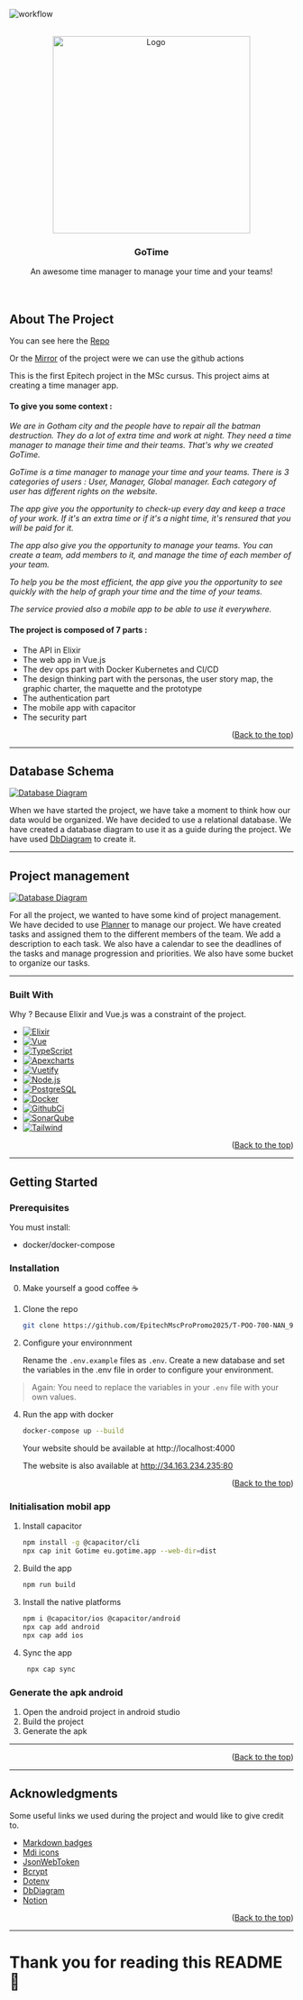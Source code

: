 ![workflow](https://github.com/tistech0/GoTime/actions/workflows/main.yml/badge.svg)
<a name="readme-top"></a>

<!-- PROJECT LOGO -->
<br />
<div align="center">
  <a href="https://github.com/EpitechMscProPromo2025/T-POO-700-NAN_9">
    <img src="./clientTimeManager/src/assets/Logo-GoTime.png" alt="Logo" width="350" height="auto">
  </a>

  <h3 align="center">GoTime</h3>

  <p align="center">
    An awesome time manager to manage your time and your teams!
    <br />
    <br />
    <br />
  </p>
</div>

<!-- ABOUT THE PROJECT -->

## About The Project

You can see here the
[Repo](https://github.com/EpitechMscProPromo2025/T-POO-700-NAN_9)

Or the [Mirror](https://github.com/tistech0/GoTime) of the project were we can use the github actions

This is the first Epitech project in the MSc cursus. This project aims at creating a time manager app.

#### To give you some context :

_We are in Gotham city and the people have to repair all the batman destruction. They do a lot of extra time and work at night. They need a time manager to manage their time and their teams. That's why we created GoTime._

_GoTime is a time manager to manage your time and your teams. There is 3 categories of users : User, Manager, Global manager. Each category of user has different rights on the website._

_The app give you the opportunity to check-up every day and keep a trace of your work. If it's an extra time or if it's a night time, it's rensured that you will be paid for it._

_The app also give you the opportunity to manage your teams. You can create a team, add members to it, and manage the time of each member of your team._

_To help you be the most efficient, the app give you the opportunity to see quickly with the help of graph your time and the time of your teams._

_The service provied also a mobile app to be able to use it everywhere._

#### The project is composed of 7 parts :

- The API in Elixir
- The web app in Vue.js
- The dev ops part with Docker Kubernetes and CI/CD
- The design thinking part with the personas, the user story map, the graphic charter, the maquette and the prototype
- The authentication part
- The mobile app with capacitor
- The security part

<p align="right">(<a href="#readme-top">Back to the top</a>)</p>

---

## Database Schema

<a href="https://dbdiagram.io/d/6537c193ffbf5169f0588785">
<img src="./clientTimeManager/public/schemaDatabase.png" alt="Database Diagram">
</a>

When we have started the project, we have take a moment to think how our data would be organized. We have decided to use a relational database. We have created a database diagram to use it as a guide during the project. We have used [DbDiagram](https://dbdiagram.io/home) to create it.

---

## Project management

<a href="https://tasks.office.com/epitechfr.onmicrosoft.com/Home/PlanViews/3zEW8ZEJD02irspfcFwa0JYAEexq?Type=PlanLink&Channel=Link&CreatedTime=638345289978310000">
    <img src="./clientTimeManager/public/Planner.png" alt="Database Diagram">
</a>

For all the project, we wanted to have some kind of project management. We have decided to use [Planner](https://tasks.office.com/epitechfr.onmicrosoft.com/Home/PlanViews/3zEW8ZEJD02irspfcFwa0JYAEexq?Type=PlanLink&Channel=Link&CreatedTime=638345289978310000) to manage our project. We have created tasks and assigned them to the different members of the team. We add a description to each task. We also have a calendar to see the deadlines of the tasks and manage progression and priorities. We also have some bucket to organize our tasks.

---

### Built With

Why ? Because Elixir and Vue.js was a constraint of the project.

- [![Elixir][elixir.com]][elixir-url]
- [![Vue][vue.js]][vue-url]
- [![TypeScript][typescript.com]][typescript-url]
- [![Apexcharts][apexcharts.com]][apexcharts-url]
- [![Vuetify][vuetify.com]][vuetify-url]
- [![Node.js][node.js]][node-url]
- [![PostgreSQL][postgresql.com]][postgresql-url]
- [![Docker][docker.com]][docker-url]
- [![GithubCi][githubci.com]][githubci-url]
- [![SonarQube][sonarqube.com]][sonarqube-url]
- [![Tailwind][tailwind.com]][tailwind-url]

<p align="right">(<a href="#readme-top">Back to the top</a>)</p>

---

<!-- GETTING STARTED -->

## Getting Started

### Prerequisites

You must install:

- docker/docker-compose

### Installation

0. Make yourself a good coffee ☕

1. Clone the repo

   ```sh
   git clone https://github.com/EpitechMscProPromo2025/T-POO-700-NAN_9.git
   ```

2. Configure your environnment

   Rename the `.env.example` files as `.env`. Create a new database and set the variables in the .env file in order to configure your environment.

> Again: You need to replace the variables in your `.env` file with your own values.

4. Run the app with docker

   ```sh
   docker-compose up --build
   ```

   Your website should be available at http://localhost:4000

   The website is also available at http://34.163.234.235:80

      <p align="right">(<a href="#readme-top">Back to the top</a>)</p>

### Initialisation mobil app

1. Install capacitor

   ```sh
   npm install -g @capacitor/cli
   npx cap init Gotime eu.gotime.app --web-dir=dist
   ```

2. Build the app
   ```sh
   npm run build
   ```
3. Install the native platforms
   ```sh
   npm i @capacitor/ios @capacitor/android
   npx cap add android
   npx cap add ios
   ```
4. Sync the app
   ```sh
    npx cap sync
   ```

### Generate the apk android

1. Open the android project in android studio
2. Build the project
3. Generate the apk

---

<p align="right">(<a href="#readme-top">Back to the top</a>)</p>

---

<!-- ACKNOWLEDGMENTS -->

## Acknowledgments

Some useful links we used during the project and would like to give credit to.

- [Markdown badges](https://github.com/Ileriayo/markdown-badges)
- [Mdi icons](https://pictogrammers.com/library/mdi/)
- [JsonWebToken](https://www.npmjs.com/package/jsonwebtoken)
- [Bcrypt](https://www.npmjs.com/package/bcrypt)
- [Dotenv](https://www.npmjs.com/package/dotenv)
- [DbDiagram](https://dbdiagram.io/home)
- [Notion](https://www.notion.so/)

<p align="right">(<a href="#readme-top">Back to the top</a>)</p>

---

# Thank you for reading this README 🎉

<!-- MARKDOWN LINKS & IMAGES -->
<!-- https://www.markdownguide.org/basic-syntax/#reference-style-links -->

[vue.js]: https://img.shields.io/badge/Vue.js-35495E?style=for-the-badge&logo=vue.js&logoColor=4FC08D
[vue-url]: https://vuejs.org/
[typescript.com]: https://img.shields.io/badge/TypeScript-007ACC?style=for-the-badge&logo=typescript&logoColor=white
[typescript-url]: https://www.typescriptlang.org/
[node.js]: https://img.shields.io/badge/Node.js-43853D?style=for-the-badge&logo=node.js&logoColor=white
[node-url]: https://nodejs.org/en/
[express.com]: https://img.shields.io/badge/Express.js-404D59?style=for-the-badge
[express-url]: https://expressjs.com/
[vuetify.com]: https://img.shields.io/badge/Vuetify-1867C0?style=for-the-badge&logo=vuetify&logoColor=white
[vuetify-url]: https://vuetifyjs.com/en/
[postgresql.com]: https://img.shields.io/badge/PostgreSQL-316192?style=for-the-badge&logo=postgresql&logoColor=white
[postgresql-url]: https://www.postgresql.org/
[prisma.com]: https://img.shields.io/badge/Prisma-2D3748?style=for-the-badge&logo=prisma&logoColor=white
[prisma-url]: https://www.prisma.io/
[docker.com]: https://img.shields.io/badge/Docker-2CA5E0?style=for-the-badge&logo=docker&logoColor=white
[docker-url]: https://www.docker.com/
[elixir.com]: https://img.shields.io/badge/Elixir-4B275F?style=for-the-badge&logo=elixir&logoColor=white
[elixir-url]: https://elixir-lang.org/
[apexcharts.com]: https://img.shields.io/badge/ApexCharts-000000?style=for-the-badge&logo=apexcharts&logoColor=white
[apexcharts-url]: https://apexcharts.com/
[githubci.com]: https://img.shields.io/badge/Github_CI-181717?style=for-the-badge&logo=github&logoColor=white
[githubci-url]: https://resources.github.com/ci-cd/
[sonarqube.com]: https://img.shields.io/badge/SonarQube-4E9BCD?style=for-the-badge&logo=sonarqube&logoColor=white
[sonarqube-url]: https://www.sonarqube.org/
[tailwind.com]: https://img.shields.io/badge/Tailwind_CSS-38B2AC?style=for-the-badge&logo=tailwind-css&logoColor=white
[tailwind-url]: https://tailwindcss.com/
